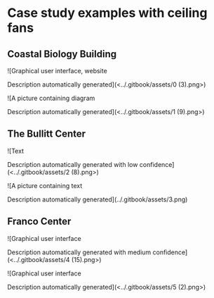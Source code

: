 # Case study examples with ceiling fans

## Coastal Biology Building

![Graphical user interface, website

Description automatically generated](<../.gitbook/assets/0 (3).png>)

![A picture containing diagram

Description automatically generated](<../.gitbook/assets/1 (9).png>)

## The Bullitt Center

![Text

Description automatically generated with low confidence](<../.gitbook/assets/2 (8).png>)

![A picture containing text

Description automatically generated](../.gitbook/assets/3.png)

## Franco Center

![Graphical user interface

Description automatically generated with medium confidence](<../.gitbook/assets/4 (15).png>)

![Graphical user interface

Description automatically generated](<../.gitbook/assets/5 (2).png>)
